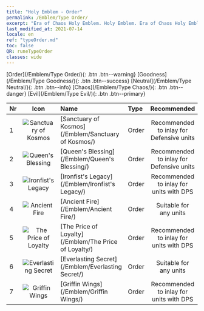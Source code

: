 ```yaml
---
title: "Holy Emblem - Order"
permalink: /Emblem/Type Order/
excerpt: "Era of Chaos Holy Emblem. Holy Emblem. Era of Chaos Holy Emblem Order. Era of Chaos Order"
last_modified_at: 2021-07-14
locale: en
ref: "typeOrder.md"
toc: false
QR: runeTypeOrder
classes: wide
---
```


  [Order](/Emblem/Type Order/){: .btn .btn--warning}   [Goodness](/Emblem/Type Goodness/){: .btn .btn--success}   [Neutral](/Emblem/Type Neutral/){: .btn .btn--info}   [Chaos](/Emblem/Type Chaos/){: .btn .btn--danger}   [Evil](/Emblem/Type Evil/){: .btn .btn--primary} 

  |  Nr  | Icon |             Name            |    Type    |   Recommended   |
  |:-----|:--:|:----------------------------|:-----------|:---------------:|
  | 1 | ![Sanctuary of Kosmos](/images/r/rune_icon_307.png) | [Sanctuary of Kosmos](/Emblem/Sanctuary of Kosmos/) | Order | Recommended to inlay for Defensive units | 
  | 2 | ![Queen's Blessing](/images/r/rune_icon_105.png) | [Queen's Blessing](/Emblem/Queen's Blessing/) | Order | Recommended to inlay for Defensive units | 
  | 3 | ![Ironfist's Legacy](/images/r/rune_icon_103.png) | [Ironfist's Legacy](/Emblem/Ironfist's Legacy/) | Order | Recommended to inlay for units with DPS | 
  | 4 | ![Ancient Fire](/images/r/rune_icon_101.png) | [Ancient Fire](/Emblem/Ancient Fire/) | Order | Suitable for any units | 
  | 5 | ![The Price of Loyalty](/images/r/rune_icon_106.png) | [The Price of Loyalty](/Emblem/The Price of Loyalty/) | Order | Recommended to inlay for units with DPS | 
  | 6 | ![Everlasting Secret](/images/r/rune_icon_104.png) | [Everlasting Secret](/Emblem/Everlasting Secret/) | Order | Suitable for any units | 
  | 7 | ![Griffin Wings](/images/r/rune_icon_102.png) | [Griffin Wings](/Emblem/Griffin Wings/) | Order | Recommended to inlay for units with DPS | 
